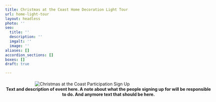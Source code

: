 ```yaml
---
title: Christmas at the Coast Home Decoration Light Tour
url: home-light-tour
layout: headless
photo: ''
seo:
  title: ''
  description: ''
  imgalt: ''
  image: ''
aliases: []
accordion_sections: []
boxes: []
draft: true

---
```

<div style="text-align:center; margin:20px auto 0px auto;"><img src="/img/catc-form-header-695x322.jpg" alt="Christmas at the Coast Participation Sign Up"></div>

<p style="width:675px; text-align: center; margin:0px auto;"><strong>Text and description of event here. A note about what the people signing up for will be responsible to do. And anymore text that should be here.</strong></p>
<script type="text/javascript" src="https://form.jotform.com/jsform/202676116637155"></script>